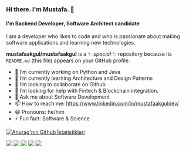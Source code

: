 ### Hi there. I'm Mustafa. 👋
#### I'm Backend Developer, Software Architect candidate

I am a developer who likes to code and who is passionate about making software applications and learning new technologies.

**mustafaakgul/mustafaakgul** is a ✨ _special_ ✨ repository because its `README.md` (this file) appears on your GitHub profile.

- 🔭 I’m currently working on Python and Java
- 🌱 I’m currently learning Architecture and Design Patterns
- 👯 I’m looking to collaborate on Github
- 🤔 I’m looking for help with Fintech & Blockchain integration.
- 💬 Ask me about Software Development
- 📫 How to reach me: https://www.linkedin.com/in/mustafaakguldev/
- 😄 Pronouns: he/him
- ⚡ Fun fact: Software & Science

[//]: # (### Skills and Experience)
[//]: # (### Languages and Tools:)
[//]: # (* Incoming Feature)

[![Anurag'nın Github İstatistikleri](https://github-readme-stats.vercel.app/api?username=mustafaakgul)](https://github.com/anuraghazra/github-readme-stats)

<a target="_blank" href="https://mustafaakgul.io/"><img src="https://img.shields.io/badge/-WEB-FF4088?style=for-the-badge&logo=Hugo&logoColor=white"></img></a>	
<a target="_blank" href="https://www.linkedin.com/in/mustafaakguldev"><img src="https://img.shields.io/badge/-LinkedIn-0077B5?style=for-the-badge&logo=Linkedin&logoColor=white"></img></a>
<a target="_blank" href="https://twitter.com/mustafaakguldev"><img src="https://img.shields.io/badge/-Twitter-1DA1F2?style=for-the-badge&logo=Twitter&logoColor=white"></img></a>
<a target="_blank" href="https://medium.com/@mustafaakgul"><img src="https://img.shields.io/badge/-Medium-12100E?style=for-the-badge&logo=Medium&logoColor=white"></img></a>
<a target="_blank" href="mailto:mustafaakguldev@gmail.com"><img src="https://img.shields.io/badge/-Gmail-D14836?style=for-the-badge&logo=Gmail&logoColor=white"></img></a>
